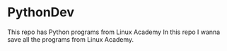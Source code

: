 # PythonDev
This repo has Python programs from Linux Academy
In this repo I wanna save all the programs from Linux Academy.
